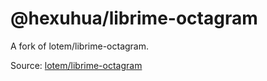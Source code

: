# @hexuhua/librime-octagram

A fork of lotem/librime-octagram.

Source: [lotem/librime-octagram](https://github.com/lotem/librime-octagram)
